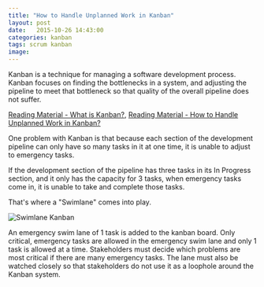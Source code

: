 ```yaml
---
title: "How to Handle Unplanned Work in Kanban"
layout: post
date:   2015-10-26 14:43:00
categories: kanban
tags: scrum kanban
image:
---
```


Kanban is a technique for managing a software development process. Kanban focuses on finding the bottlenecks in a system, and adjusting the pipeline to meet that bottleneck so that quality of the overall pipeline does not suffer.

[Reading Material - What is Kanban?](http://kanbanblog.com/explained/), [Reading Material - How to Handle Unplanned Work in Kanban?](http://pm.stackexchange.com/questions/16565/how-to-handle-unplanned-work-in-kanban?newsletter=1&nlcode=412697%7c4230)

One problem with Kanban is that because each section of the development pipeline can only have so many tasks in it at one time, it is unable to adjust to emergency tasks.

If the development section of the pipeline has three tasks in its In Progress section, and it only has the capacity for 3 tasks, when emergency tasks come in, it is unable to take and complete those tasks.

That's where a "Swimlane" comes into play.

![Swimlane Kanban](http://i.stack.imgur.com/TgEyH.png)

An emergency swim lane of 1 task is added to the kanban board. Only critical, emergency tasks are allowed in the emergency swim lane and only 1 task is allowed at a time. Stakeholders must decide which problems are most critical if there are many emergency tasks. The lane must also be watched closely so that stakeholders do not use it as a loophole around the Kanban system.
